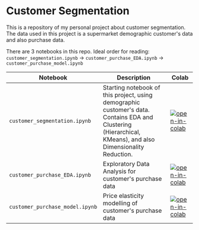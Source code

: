 # Customer Segmentation
 This is a repository of my personal project about customer segmentation. The data used in this project is a supermarket demographic customer's data and also purchase data. 

There are 3 notebooks in this repo. Ideal order for reading: `customer_segmentation.ipynb` -> `customer_purchase_EDA.ipynb` -> `customer_purchase_model.ipynb`

Notebook | Description | Colab
------------- | ------------- | -------------
`customer_segmentation.ipynb` | Starting notebook of this project, using demographic customer's data. Contains EDA and Clustering (Hierarchical, KMeans), and also Dimensionality Reduction.| [![open-in-colab]](https://colab.research.google.com/drive/1l--D_f1aAzmpU1I00LxOAzF88_OQLO6S?usp=sharing)
`customer_purchase_EDA.ipynb` | Exploratory Data Analysis for customer's purchase data | [![open-in-colab]](https://colab.research.google.com/drive/1l--D_f1aAzmpU1I00LxOAzF88_OQLO6S?usp=sharing)
`customer_purchase_model.ipynb` | Price elasticity modelling of customer's purchase data | [![open-in-colab]](https://colab.research.google.com/drive/1l--D_f1aAzmpU1I00LxOAzF88_OQLO6S?usp=sharing)


[open-in-colab]: https://colab.research.google.com/assets/colab-badge.svg
